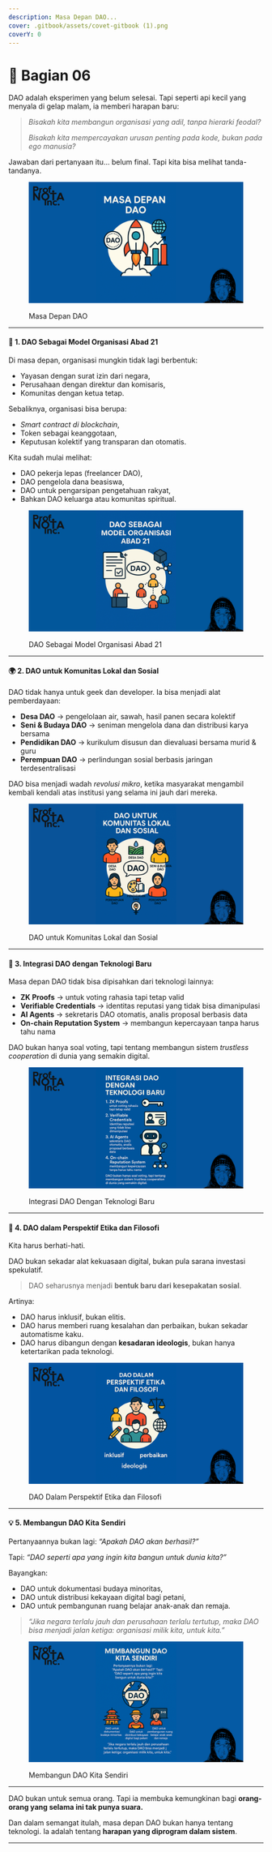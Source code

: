 ```yaml
---
description: Masa Depan DAO...
cover: .gitbook/assets/covet-gitbook (1).png
coverY: 0
---
```


# 🔏 Bagian 06

DAO adalah eksperimen yang belum selesai. Tapi seperti api kecil yang menyala di gelap malam, ia memberi harapan baru:

> _Bisakah kita membangun organisasi yang adil, tanpa hierarki feodal?_
>
> _Bisakah kita mempercayakan urusan penting pada kode, bukan pada ego manusia?_

Jawaban dari pertanyaan itu… belum final. Tapi kita bisa melihat tanda-tandanya.

<figure><img src=".gitbook/assets/07.png" alt=""><figcaption><p>Masa Depan DAO</p></figcaption></figure>

***

#### 🔮 **1. DAO Sebagai Model Organisasi Abad 21**

Di masa depan, organisasi mungkin tidak lagi berbentuk:

* Yayasan dengan surat izin dari negara,
* Perusahaan dengan direktur dan komisaris,
* Komunitas dengan ketua tetap.

Sebaliknya, organisasi bisa berupa:

* _Smart contract di blockchain_,
* Token sebagai keanggotaan,
* Keputusan kolektif yang transparan dan otomatis.

Kita sudah mulai melihat:

* DAO pekerja lepas (freelancer DAO),
* DAO pengelola dana beasiswa,
* DAO untuk pengarsipan pengetahuan rakyat,
* Bahkan DAO keluarga atau komunitas spiritual.

<figure><img src=".gitbook/assets/07a.png" alt=""><figcaption><p>DAO Sebagai Model Organisasi Abad 21</p></figcaption></figure>

***

#### 🌍 **2. DAO untuk Komunitas Lokal dan Sosial**

DAO tidak hanya untuk geek dan developer. Ia bisa menjadi alat pemberdayaan:

* **Desa DAO** → pengelolaan air, sawah, hasil panen secara kolektif
* **Seni & Budaya DAO** → seniman mengelola dana dan distribusi karya bersama
* **Pendidikan DAO** → kurikulum disusun dan dievaluasi bersama murid & guru
* **Perempuan DAO** → perlindungan sosial berbasis jaringan terdesentralisasi

DAO bisa menjadi wadah _revolusi mikro_, ketika masyarakat mengambil kembali kendali atas institusi yang selama ini jauh dari mereka.

<figure><img src=".gitbook/assets/07b.png" alt=""><figcaption><p>DAO untuk Komunitas Lokal dan Sosial</p></figcaption></figure>

***

#### 🤖 **3. Integrasi DAO dengan Teknologi Baru**

Masa depan DAO tidak bisa dipisahkan dari teknologi lainnya:

* **ZK Proofs** → untuk voting rahasia tapi tetap valid
* **Verifiable Credentials** → identitas reputasi yang tidak bisa dimanipulasi
* **AI Agents** → sekretaris DAO otomatis, analis proposal berbasis data
* **On-chain Reputation System** → membangun kepercayaan tanpa harus tahu nama

DAO bukan hanya soal voting, tapi tentang membangun sistem _trustless cooperation_ di dunia yang semakin digital.

<figure><img src=".gitbook/assets/07c.png" alt=""><figcaption><p>Integrasi DAO Dengan Teknologi Baru</p></figcaption></figure>

***

#### 🧬 **4. DAO dalam Perspektif Etika dan Filosofi**

Kita harus berhati-hati.

DAO bukan sekadar alat kekuasaan digital, bukan pula sarana investasi spekulatif.

> DAO seharusnya menjadi **bentuk baru dari kesepakatan sosial**.

Artinya:

* DAO harus inklusif, bukan elitis.
* DAO harus memberi ruang kesalahan dan perbaikan, bukan sekadar automatisme kaku.
* DAO harus dibangun dengan **kesadaran ideologis**, bukan hanya ketertarikan pada teknologi.

<figure><img src=".gitbook/assets/07d.png" alt=""><figcaption><p>DAO Dalam Perspektif Etika dan Filosofi</p></figcaption></figure>

***

#### 💡 **5. Membangun DAO Kita Sendiri**

Pertanyaannya bukan lagi: _“Apakah DAO akan berhasil?”_

Tapi: _“DAO seperti apa yang ingin kita bangun untuk dunia kita?”_

Bayangkan:

* DAO untuk dokumentasi budaya minoritas,
* DAO untuk distribusi kekayaan digital bagi petani,
* DAO untuk pembangunan ruang belajar anak-anak dan remaja.

> _“Jika negara terlalu jauh dan perusahaan terlalu tertutup, maka DAO bisa menjadi jalan ketiga: organisasi milik kita, untuk kita.”_

<figure><img src=".gitbook/assets/07e.png" alt=""><figcaption><p>Membangun DAO Kita Sendiri</p></figcaption></figure>

***

DAO bukan untuk semua orang. Tapi ia membuka kemungkinan bagi **orang-orang yang selama ini tak punya suara.**

Dan dalam semangat itulah, masa depan DAO bukan hanya tentang teknologi. Ia adalah tentang **harapan yang diprogram dalam sistem**.

***
